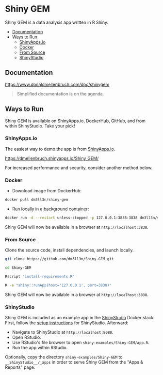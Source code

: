 
# Shiny GEM

Shiny GEM is a data analysis app written in R Shiny.

- [Documentation](#documentation)
- [Ways to Run](#ways-to-run)
  - [ShinyApps.io](#shinyappsio)
  - [Docker](#docker)
  - [From Source](#from-source)
  - [ShinyStudio](#shinystudio)


## Documentation

https://www.donaldmellenbruch.com/doc/shinygem

> Simplified documentation is on the agenda.

## Ways to Run

Shiny GEM is available on ShinyApps.io, DockerHub, GitHub, and from within ShinyStudio. Take your pick!

### ShinyApps.io

The easiest way to demo the app is from [ShinyApps.io](https://dmellenbruch.shinyapps.io/Shiny_GEM/).

https://dmellenbruch.shinyapps.io/Shiny_GEM/

For increased performance and security, consider another method below.

### Docker

* Download image from DockerHub:

```bash
docker pull dm3ll3n/shiny-gem
```

* Run locally in a background container:

```bash
docker run -d --restart unless-stopped -p 127.0.0.1:3838:3838 dm3ll3n/shiny-gem
```

Shiny GEM will now be available in a browser at `http://localhost:3838`.

### From Source

Clone the source code, install dependencies, and launch locally.

```bash
git clone https://github.com/dm3ll3n/Shiny-GEM.git

cd Shiny-GEM

Rscript "install-requirements.R"

R -e "shiny::runApp(host='127.0.0.1', port=3838)"
```

Shiny GEM will now be available in a browser at `http://localhost:3838`.

### ShinyStudio

Shiny GEM is included as an example app in the [ShinyStudio](https://github.com/dm3ll3n/ShinyStudio) Docker stack. First, follow the [setup instructions](https://github.com/dm3ll3n/ShinyStudio#how-to-get-it) for ShinyStudio. Afterward: 

* Navigate to ShinyStudio at `http://localhost:8080`.
* Open RStudio.
* Use RStudio's file browser to open `shiny-examples/Shiny-GEM/app.R`.
* Run the app within RStudio.

Optionally, copy the directory `shiny-examples/Shiny-GEM` to `__ShinyStudio__/_apps` in order to serve Shiny GEM from the "Apps & Reports" page.
